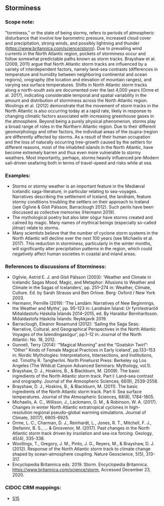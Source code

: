 
## Storminess 

###  Scope note: 
"torminess,” or the state of being stormy, refers to periods of atmospheric disturbance that involve low barometric pressure, increased cloud cover and precipitation, strong winds, and possibly lightning and thunder (https://www.britannica.com/science/storm). Due to prevailing wind currents in the North Atlantic region, pockets of storminess occur and follow somewhat predictable paths known as storm tracks. Brayshaw et al. (2009, 2011) argue that North Atlantic storm tracks are influenced by a variety of interdependent factors, namely land-sea contrasts (differences in temperature and humidity between neighboring continental and ocean regions), orography (the location and elevation of mountain ranges), and varying sea surface temperatures. Shifts in North Atlantic storm tracks along a north-south axis are documented over the last 4,000 years (Orme et al. 2017), indicating considerable temporal and spatial variability in the amount and distribution of storminess across the North Atlantic region. Woolings et al. (2012) demonstrate that the movement of storm tracks in the North Atlantic is also occurring today at a rapid rate, likely in response to changing climatic factors associated with increasing greenhouse gases in the atmosphere. Beyond being a purely physical phenomenon, storms play a broad range of roles in the Northern Atlantic region. Due to their different geomorphology and other factors, the individual areas of the (supra-)region are differently affected by storms. As a result of their human occupation and the loss of naturally occurring tree-growth caused by the settlers for different reasons, most of the inhabited islands in the North Atlantic, have become extremely barren and thus even more vulnerable to stormy weathers. Most importantly, perhaps, storms heavily influenced pre-Modern sail-driven seafaring both in terms of travel-speed and risks while at sea. 

### Examples: 

* Storms or stormy weather is an important feature in the Mediæval Icelandic saga-literature, in particular relating to sea-voyages. Narratives describing the settlement of Iceland, the landnám, feature stormy conditions troubling the settlers on their approach to Iceland (see Ogilvie & Gísli Pálsson; Barraclough 2012). Such perils have been discussed as collective memories (Hermann 2019).
* The mythological poetry but also later sögur have storms created and calmed by magic. Many names of mythical beings (especially so-called jötnar) relate to storms. 
* Many scientists believe that the number of cyclone storm systems in the North Atlantic will decline over the next 100 years (see Michaelis et al. 2017). This reduction in storminess, particularly in the winter months, will significantly alter precipitation patterns in the region, which could negatively affect human societies in coastal and inland areas. 

### References to discussions of Storminess:

* Ogilvie, Astrid E. J. and Gísli Pálsson (2003): ‘Weather and Climate in Icelandic Sagas Mood, Magic, and Metaphor: Allusions to Weather and Climate in the Sagas of Icelanders’, pp. 251–274 in: Weather, Climate, Culture. Ed. by Sarah Strauss and Ben Orlove. Berg: Oxford / New York 2003.
* Hermann, Pernille (2019): ‘The Landám: Narratives of New Beginnings, the Weather and Myths’, pp. 95–123 in: Landnám Ísland: Úr fyrirlestraröð Miðaldastofu Háskóla Íslands 2014–2015, ed. By Haraldur Bernharðsson. Miðaldastofa Háskóla Íslands: Reykkjavík 2019.
* Barraclough, Eleanor Rosamund (2012): ‘Sailing the Saga Seas: Narrative, Cultural, and Geographical Perspectives in the North Atlantic Voyages of the Íslendingasögur’, pp.1–12 in: Journal of the North Atlantic: No. 18, 2012.
* Gunnell, Terry (2014): ‘“Magical Mooning” and the “Goatskin Twirl”: “Other” Kinds of Female Magical Practices in Early Iceland’, pp.133–153 in: Nordic Mythologies: Interpretations, Intersections, and Institutions, ed. Timothy R. Tangherlini. North Pinehurst Press: Berkeley og Los Angeles (The Wildcat Canyon Advanced Seminars: Mythology, vol.1). 
* Brayshaw, D. J., Hoskins, B., & Blackburn, M. (2009). The basic ingredients of the North Atlantic storm track. Part I: Land–sea contrast and orography. Journal of the Atmospheric Sciences, 66(9), 2539-2558.
* Brayshaw, D. J., Hoskins, B., & Blackburn, M. (2011). The basic ingredients of the North Atlantic storm track. Part II: Sea surface temperatures. Journal of the Atmospheric Sciences, 68(8), 1784-1805.
* Michaelis, A. C., Willison, J., Lackmann, G. M., & Robinson, W. A. (2017). Changes in winter North Atlantic extratropical cyclones in high-resolution regional pseudo–global warming simulations. Journal of Climate, 30(17), 6905-6925.
* Orme, L. C., Charman, D. J., Reinhardt, L., Jones, R. T., Mitchell, F. J., Stefanini, B. S., ... & Grosvenor, M. (2017). Past changes in the North Atlantic storm track driven by insolation and sea-ice forcing. Geology, 45(4), 335-338.
* Woollings, T., Gregory, J. M., Pinto, J. G., Reyers, M., & Brayshaw, D. J. (2012). Response of the North Atlantic storm track to climate change shaped by ocean–atmosphere coupling. Nature Geoscience, 5(5), 313-317.
* Encyclopedia Britannica eds. 2019. Storm. Encyclopedia Britannica. https://www.britannica.com/science/storm, Accessed December 23, 2020.


### CIDOC CRM mappings: 


* [S15](http://www.ics.forth.gr/isl/CRMsci/S15_Observable_Entity)
